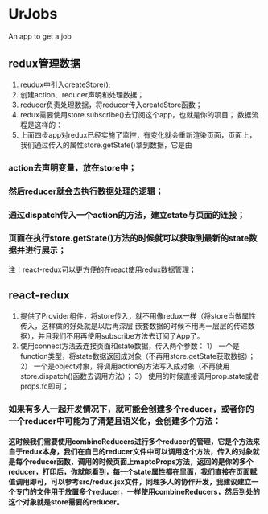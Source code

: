 # UrJobs
An app to get a job

## redux管理数据
1. reudux中引入createStore();
2. 创建action、reducer声明和处理数据；
3. reducer负责处理数据，将reducer传入createStore函数；
4. redux需要使用store.subscribe()去订阅这个app，也就是你的项目；
数据流程是这样的：
5. 上面四步app对redux已经实施了监控，有变化就会重新渲染页面，页面上，
我们通过传入的属性store.getState()拿到数据，它是由
 ### action去声明变量，放在store中；
 ### 然后reducer就会去执行数据处理的逻辑；
 ### 通过dispatch传入一个action的方法，建立state与页面的连接；
 ### 页面在执行store.getState()方法的时候就可以获取到最新的state数据并进行展示；

注：react-redux可以更方便的在react使用redux数据管理；

## react-redux
1. 提供了Provider组件，将store传入，就不用像redux一样（将store当做属性传入，这样做的好处就是以后再深层
嵌套数据的时候不用再一层层的传递数据），并且我们不用再使用subscribe方法去订阅了App了。
2. 使用connect方法去连接页面和state数据，传入两个参数：
   1） 一个是function类型，将state数据返回成对象（不再用store.getState获取数据）；
   2） 一个是object对象，将调用action的方法写入成对象（不再使用store.dispatch()函数去调用方法）；
   3） 使用的时候直接调用prop.state或者props.fc即可；

### 如果有多人一起开发情况下，就可能会创建多个reducer，或者你的一个reducer中可能为了清楚且语义化，会创建多个方法：
   #### 这时候我们需要使用combineReducers进行多个reducer的管理，它是个方法来自于redux本身，我们在自己的reducer文件中可以调用这个方法，传入的对象就是每个reducer函数，调用的时候页面上maptoProps方法，返回的是你的多个reducer，打印后，你就能看到，每一个state属性都在里面，我们直接在页面赋值调用即可，可以参考src/redux.jsx文件，同理多人的协作开发，我建议建立一个专门的文件用于放置多个reducer，一样使用combineReducers，然后到处的这个对象就是store需要的reducer。